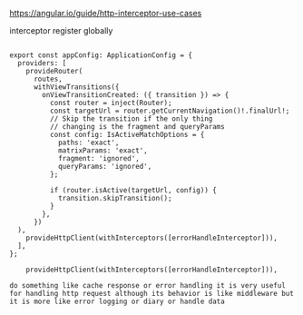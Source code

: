 https://angular.io/guide/http-interceptor-use-cases

interceptor register globally
```

export const appConfig: ApplicationConfig = {
  providers: [
    provideRouter(
      routes,
      withViewTransitions({
        onViewTransitionCreated: ({ transition }) => {
          const router = inject(Router);
          const targetUrl = router.getCurrentNavigation()!.finalUrl!;
          // Skip the transition if the only thing
          // changing is the fragment and queryParams
          const config: IsActiveMatchOptions = {
            paths: 'exact',
            matrixParams: 'exact',
            fragment: 'ignored',
            queryParams: 'ignored',
          };

          if (router.isActive(targetUrl, config)) {
            transition.skipTransition();
          }
        },
      })
  ),
    provideHttpClient(withInterceptors([errorHandleInterceptor])),
  ],
};
```
```
    provideHttpClient(withInterceptors([errorHandleInterceptor])),
```
``
do something like cache response or error handling it is very useful for handling http request
although its behavior is like middleware but it is more like error logging or diary or handle data
``
